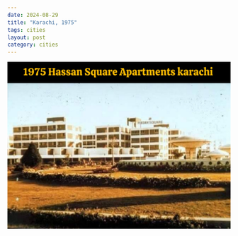 ```yaml
---
date: 2024-08-29
title: "Karachi, 1975"
tags: cities
layout: post
category: cities
---
```


![karachi-hassan square.jpg](https://raw.githubusercontent.com/muneer78/muneer78.github.io/master/images/karachi-hassan-square.jpg)